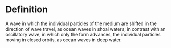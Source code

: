 # Definition

A wave in which the individual particles of the medium are shifted in
the direction of wave travel, as ocean waves in shoal waters; in
contrast with an oscillatory wave, in which only the form advances, the
individual particles moving in closed orbits, as ocean waves in deep
water.
